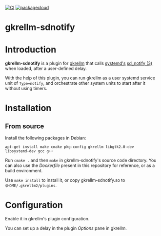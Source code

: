 [![CI](https://github.com/lpenz/gkrellm-sdnotify/actions/workflows/ci.yml/badge.svg)](https://github.com/lpenz/gkrellm-sdnotify/actions/workflows/ci.yml)
[![packagecloud](https://img.shields.io/badge/deb-packagecloud.io-844fec.svg)](https://packagecloud.io/app/lpenz/lpenz/search?q=gkrellm-sdnotify)

gkrellm-sdnotify
================

# Introduction

**gkrellm-sdnotify** is a plugin for [gkrellm](http://gkrellm.srcbox.net/)
that calls
[systemd's](https://www.freedesktop.org/wiki/Software/systemd/)
[sd_notify (3)](https://www.freedesktop.org/software/systemd/man/sd_notify.html)
when loaded, after a user-defined delay.

With the help of this plugin, you can run gkrellm as a user systemd
service unit of `Type=notify`, and orchestrate other system units to
start after it without using timers.



# Installation


## From source

Install the following packages in Debian:
```
apt-get install make cmake pkg-config gkrellm libgtk2.0-dev libsystemd-dev gcc g++
```

Run `cmake .` and then `make` in gkrellm-sdnotify's source code
directory. You can also use the *Dockerfile* present in this
repository for reference, or as a build environment.

Use `make install` to install it, or copy gkrellm-sdnotify.so to
``$HOME/.gkrellm2/plugins``.


# Configuration

Enable it in gkrellm's plugin configuration.

You can set up a delay in the plugin *Options* pane in gkrellm.

